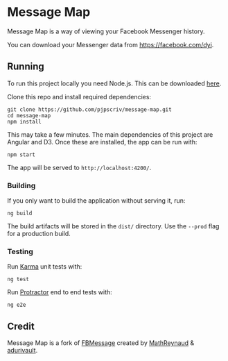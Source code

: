 # Message Map

Message Map is a way of viewing your Facebook Messenger history. 

You can download your Messenger data from https://facebook.com/dyi.

## Running

To run this project locally you need Node.js. This can be downloaded [here](https://nodejs.org/en/download/).

Clone this repo and install required dependencies:

```
git clone https://github.com/pjpscriv/message-map.git
cd message-map
npm install
```

This may take a few minutes. The main dependencies of this project are Angular and D3. Once these are installed, the app can be run with:

```
npm start
```

The app will be served to `http://localhost:4200/`.

### Building

If you only want to build the application without serving it, run: 
```
ng build
```

The build artifacts will be stored in the `dist/` directory. Use the `--prod` flag for a production build.

### Testing

Run [Karma](https://karma-runner.github.io) unit tests with:

```
ng test
```

Run [Protractor](http://www.protractortest.org/) end to end tests with: 

```
ng e2e
```

## Credit

Message Map is a fork of [FBMessage](https://github.com/adurivault/FBMessage) created by [MathReynaud](https://github.com/MathReynaud) & [adurivault](https://github.com/adurivault).
